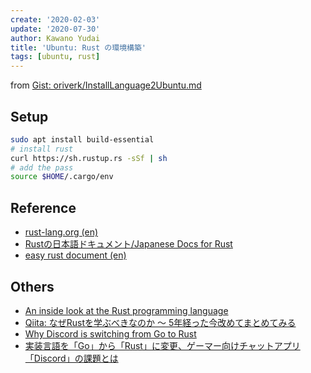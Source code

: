```yaml
---
create: '2020-02-03'
update: '2020-07-30'
author: Kawano Yudai
title: 'Ubuntu: Rust の環境構築'
tags: [ubuntu, rust]
---
```


from [Gist: oriverk/InstallLanguage2Ubuntu.md](https://gist.github.com/oriverk/5d0352c7ca673883d9326e5ce0fb2ae1)

## Setup

```sh
sudo apt install build-essential
# install rust
curl https://sh.rustup.rs -sSf | sh
# add the pass
source $HOME/.cargo/env
```

## Reference
- [rust-lang.org (en)](https://www.rust-lang.org/)
- [Rustの日本語ドキュメント/Japanese Docs for Rust](https://doc.rust-jp.rs)
- [easy rust document (en)](https://github.com/Dhghomon/easy_rust)

## Others
- [An inside look at the Rust programming language](https://about.gitlab.com/blog/2020/07/21/rust-programming-language/)
- [Qiita: なぜRustを学ぶべきなのか 〜 5年経った今改めてまとめてみる](https://qiita.com/garkimasera/items/edce62f3fd6b2fe98d82?utm_content=buffer6a2e7&utm_medium=social&utm_source=twitter.com&utm_campaign=buffer)
- [Why Discord is switching from Go to Rust](https://blog.discord.com/why-discord-is-switching-from-go-to-rust-a190bbca2b1f)
- [実装言語を「Go」から「Rust」に変更、ゲーマー向けチャットアプリ「Discord」の課題とは](https://www.atmarkit.co.jp/ait/articles/2002/10/news038.html)
